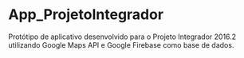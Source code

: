 # App_ProjetoIntegrador
Protótipo de aplicativo desenvolvido para o Projeto Integrador 2016.2 utilizando Google Maps API e Google Firebase como base de dados.
